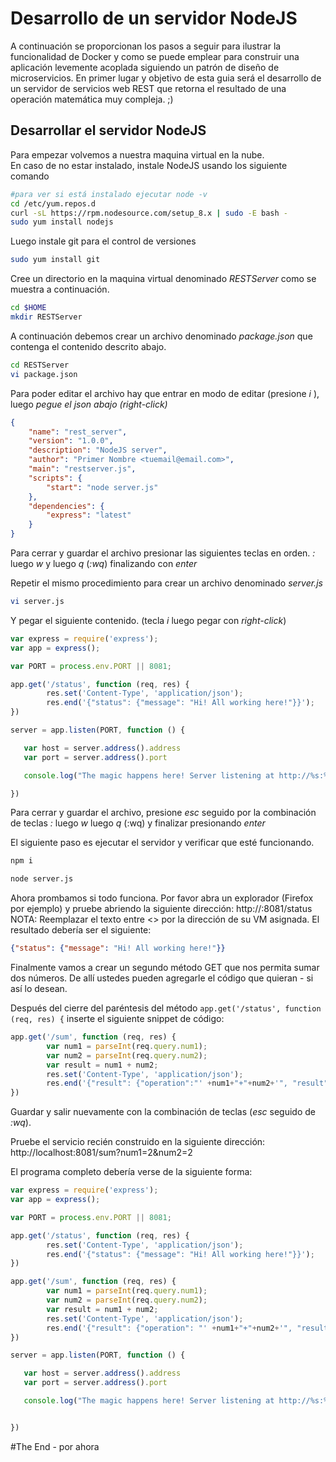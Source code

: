 # Desarrollo de un servidor NodeJS
A continuación se proporcionan los pasos a seguir para ilustrar la funcionalidad de Docker y como se puede emplear para construir una aplicación levemente acoplada siguiendo un patrón de diseño de microservicios. En primer lugar y objetivo de esta guia será el desarrollo de un servidor de servicios web REST que retorna el resultado de una operación matemática muy compleja. ;)

## Desarrollar el servidor NodeJS
Para empezar volvemos a nuestra maquina virtual en la nube.
<br/>
En caso de no estar instalado, instale NodeJS usando los siguiente comando
```sh
#para ver si está instalado ejecutar node -v
cd /etc/yum.repos.d
curl -sL https://rpm.nodesource.com/setup_8.x | sudo -E bash -
sudo yum install nodejs
```
Luego instale git para el control de versiones
```sh
sudo yum install git
```
Cree un directorio en la maquina virtual denominado *RESTServer* como se muestra a continuación.
```sh
cd $HOME
mkdir RESTServer
```
A continuación debemos crear un archivo denominado *package.json* que contenga el contenido descrito abajo.
```sh
cd RESTServer
vi package.json
```
Para poder editar el archivo hay que entrar en modo de editar (presione *i* ), luego *pegue el json abajo (right-click)*
```json
{
    "name": "rest_server",
    "version": "1.0.0",
    "description": "NodeJS server",
    "author": "Primer Nombre <tuemail@email.com>",
    "main": "restserver.js",
    "scripts": {
        "start": "node server.js"
    },
    "dependencies": {
        "express": "latest"
    }
}
```
Para cerrar y guardar el archivo presionar las siguientes teclas en orden. *:* luego *w*  y luego *q* (*:wq*) finalizando con *enter*

Repetir el mismo procedimiento para crear un archivo denominado *server.js*
```sh
vi server.js
```
Y pegar el siguiente contenido. (tecla *i* luego pegar con *right-click*)
```javascript
var express = require('express');
var app = express();

var PORT = process.env.PORT || 8081;

app.get('/status', function (req, res) {
        res.set('Content-Type', 'application/json');
        res.end('{"status": {"message": "Hi! All working here!"}}');
})

server = app.listen(PORT, function () {

   var host = server.address().address
   var port = server.address().port

   console.log("The magic happens here! Server listening at http://%s:%s", host, port)

})
```
Para cerrar y guardar el archivo, presione *esc* seguido por la combinación de teclas *:* luego *w* luego *q* (:wq) y finalizar presionando *enter*

El siguiente paso es ejecutar el servidor y verificar que esté funcionando. 
```sh
npm i

node server.js 
```
Ahora prombamos si todo funciona. Por favor abra un explorador (Firefox por ejemplo) y pruebe abriendo la siguiente dirección: http://<ip address asignada>:8081/status<br/> NOTA: Reemplazar el texto entre <> por la dirección de su VM asignada.
El resultado debería ser el siguiente:
```json
{"status": {"message": "Hi! All working here!"}}
```
Finalmente vamos a crear un segundo método GET que nos permita sumar dos números. De allí ustedes pueden agregarle el código que quieran - si así lo desean.  
  
Después del cierre del paréntesis del método `app.get('/status', function (req, res) {` inserte el siguiente snippet de código:

```javascript
app.get('/sum', function (req, res) {
        var num1 = parseInt(req.query.num1);
        var num2 = parseInt(req.query.num2);
        var result = num1 + num2;
        res.set('Content-Type', 'application/json');
        res.end('{"result": {"operation":"' +num1+"+"+num2+'", "result":'+result+'}}');
})
```
Guardar y salir nuevamente con la combinación de teclas (*esc* seguido de *:wq*).

Pruebe el servicio recién construido en la siguiente dirección: <br/>
http://localhost:8081/sum?num1=2&num2=2

El programa completo debería verse de la siguiente forma:
```javascript
var express = require('express');
var app = express();

var PORT = process.env.PORT || 8081;

app.get('/status', function (req, res) {
        res.set('Content-Type', 'application/json');
        res.end('{"status": {"message": "Hi! All working here!"}}');
})

app.get('/sum', function (req, res) {
        var num1 = parseInt(req.query.num1);
        var num2 = parseInt(req.query.num2);
        var result = num1 + num2;
        res.set('Content-Type', 'application/json');
        res.end('{"result": {"operation": "' +num1+"+"+num2+'", "result":'+result+'}}');
})

server = app.listen(PORT, function () {

   var host = server.address().address
   var port = server.address().port

   console.log("The magic happens here! Server listening at http://%s:%s", host, port)


})

```

#The End - por ahora
